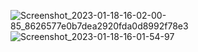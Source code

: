 ![Screenshot_2023-01-18-16-02-00-85_8626577e0b7dea2920fda0d8992f78e3](https://user-images.githubusercontent.com/121867953/213690434-b4547ceb-719e-470e-a8e4-7e3334298893.jpg)
![Screenshot_2023-01-18-16-01-54-97](https://user-images.githubusercontent.com/121867953/213690563-15909c36-ae70-402e-935c-f0eacc603110.jpg)
